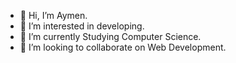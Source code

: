 - 👋 Hi, I’m Aymen.
- 👀 I’m interested in developing.
- 🌱 I’m currently Studying Computer Science.
- 💞️ I’m looking to collaborate on Web Development.

<!---
Aymn09/Aymn09 is a ✨ special ✨ repository because its `README.md` (this file) appears on your GitHub profile.
You can click the Preview link to take a look at your changes.
--->
